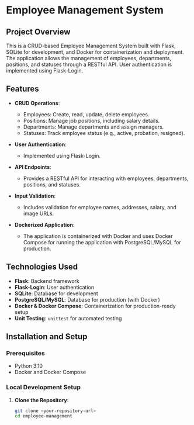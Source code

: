 # Employee Management System

## Project Overview

This is a CRUD-based Employee Management System built with Flask, SQLite for development, and Docker for containerization and deployment. The application allows the management of employees, departments, positions, and statuses through a RESTful API. User authentication is implemented using Flask-Login.

## Features

- **CRUD Operations**:
  - Employees: Create, read, update, delete employees.
  - Positions: Manage job positions, including salary details.
  - Departments: Manage departments and assign managers.
  - Statuses: Track employee status (e.g., active, probation, resigned).
  
- **User Authentication**: 
  - Implemented using Flask-Login.
  
- **API Endpoints**:
  - Provides a RESTful API for interacting with employees, departments, positions, and statuses.
  
- **Input Validation**: 
  - Includes validation for employee names, addresses, salary, and image URLs.
  
- **Dockerized Application**:
  - The application is containerized with Docker and uses Docker Compose for running the application with PostgreSQL/MySQL for production.

## Technologies Used

- **Flask**: Backend framework
- **Flask-Login**: User authentication
- **SQLite**: Database for development
- **PostgreSQL/MySQL**: Database for production (with Docker)
- **Docker & Docker Compose**: Containerization for production-ready setup
- **Unit Testing**: `unittest` for automated testing

## Installation and Setup

### Prerequisites

- Python 3.10
- Docker and Docker Compose

### Local Development Setup

1. **Clone the Repository**:
   ```bash
   git clone <your-repository-url>
   cd employee-management
